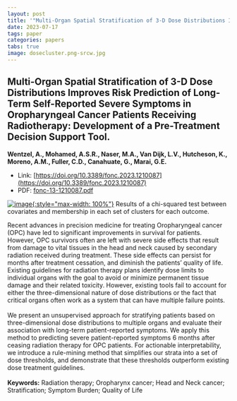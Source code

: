 ```yaml
---
layout: post
title: '"Multi-Organ Spatial Stratification of 3-D Dose Distributions Improves Risk Prediction of Long-Term Self-Reported Severe Symptoms in Oropharyngeal Cancer Patients Receiving Radiotherapy: Development of a Pre-Treatment Decision Support Tool."'
date: 2023-07-17
tags: paper
categories: papers
tabs: true
image: dosecluster.png-srcw.jpg
---
```


## Multi-Organ Spatial Stratification of 3-D Dose Distributions Improves Risk Prediction of Long-Term Self-Reported Severe Symptoms in Oropharyngeal Cancer Patients Receiving Radiotherapy: Development of a Pre-Treatment Decision Support Tool.
**Wentzel, A., Mohamed, A.S.R., Naser, M.A., Van Dijk, L.V., Hutcheson, K., Moreno, A.M., Fuller, C.D., Canahuate, G., Marai, G.E.**
- Link: [https://doi.org/10.3389/fonc.2023.1210087](https://doi.org/10.3389/fonc.2023.1210087)
- PDF: [fonc-13-1210087.pdf](/documents/fonc-13-1210087.pdf)


[![image](https://www.evl.uic.edu/output/originals/dosecluster.png-srcw.jpg){:style="max-width: 100%"}](https://www.evl.uic.edu/output/originals/dosecluster.png-srcw.jpg)
Results of a chi-squared test between covariates and membership in each set of clusters for each outcome.

Recent advances in precision medicine for treating Oropharyngeal cancer (OPC) have led to significant improvements in survival for patients. However, OPC survivors often are left with severe side effects that result from damage to vital tissues in the head and neck caused by secondary radiation received during treatment. These side effects can persist for months after treatment cessation, and diminish the patients’ quality of life. Existing guidelines for radiation therapy plans identify dose limits to individual organs with the goal to avoid or minimize permanent tissue damage and their related toxicity. However, existing tools fail to account for either the three-dimensional nature of dose distributions or the fact that critical organs often work as a system that can have multiple failure points.<br><br>
We present an unsupervised approach for stratifying patients based on three-dimensional dose distributions to multiple organs and evaluate their association with long-term patient-reported symptoms. We apply this method to predicting severe patient-reported symptoms 6 months after ceasing radiation therapy for OPC patients. For actionable interpretability, we introduce a rule-mining method that simplifies our strata into a set of dose thresholds, and demonstrate that these thresholds outperform existing dose treatment guidelines.<br><br>
<strong>Keywords:</strong> Radiation therapy; Oropharynx cancer; Head and Neck cancer; Stratification; Symptom Burden; Quality of Life